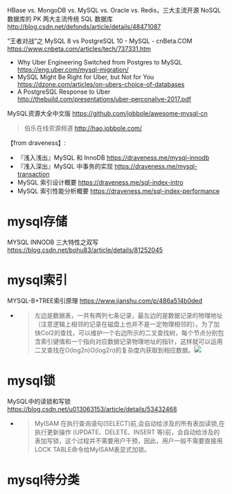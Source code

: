 

HBase vs. MongoDB vs. MySQL vs. Oracle vs. Redis，三大主流开源 NoSQL 数据库的 PK 两大主流传统 SQL 数据库 
http://blog.csdn.net/defonds/article/details/48471087

“王者对战”之 MySQL 8 vs PostgreSQL 10 - MySQL - cnBeta.COM https://www.cnbeta.com/articles/tech/737331.htm
- Why Uber Engineering Switched from Postgres to MySQL https://eng.uber.com/mysql-migration/
- MySQL Might Be Right for Uber, but Not for You https://dzone.com/articles/on-ubers-choice-of-databases
- A PostgreSQL Response to Uber http://thebuild.com/presentations/uber-perconalive-2017.pdf

MySQL资源大全中文版 https://github.com/jobbole/awesome-mysql-cn
> 伯乐在线资源频道 http://hao.jobbole.com/

【from draveness】:
- 『浅入浅出』MySQL 和 InnoDB https://draveness.me/mysql-innodb
- 『浅入深出』MySQL 中事务的实现 https://draveness.me/mysql-transaction
- MySQL 索引设计概要 https://draveness.me/sql-index-intro
- MySQL 索引性能分析概要 https://draveness.me/sql-index-performance

# mysql存储

MYSQL INNODB 三大特性之双写 https://blog.csdn.net/bohu83/article/details/81252045

# mysql索引

MYSQL-B+TREE索引原理 https://www.jianshu.com/p/486a514b0ded
- > 左边是数据表，一共有两列七条记录，最左边的是数据记录的物理地址（注意逻辑上相邻的记录在磁盘上也并不是一定物理相邻的）。为了加快Col2的查找，可以维护一个右边所示的二叉查找树，每个节点分别包含索引键值和一个指向对应数据记录物理地址的指针，这样就可以运用二叉查找在O(log2n)O(log2n)的复杂度内获取到相应数据。![](https://upload-images.jianshu.io/upload_images/3575048-03fb02c336ddcd7d.png?imageMogr2/auto-orient/strip%7CimageView2/2/w/588/format/webp)

# mysql锁

MySQL中的读锁和写锁 https://blog.csdn.net/u013063153/article/details/53432468
- > MyISAM 在执行查询语句(SELECT)前,会自动给涉及的所有表加读锁,在执行更新操作 (UPDATE、DELETE、INSERT 等)前，会自动给涉及的表加写锁，这个过程并不需要用户干预，因此，用户一般不需要直接用LOCK TABLE命令给MyISAM表显式加锁。

# mysql待分类
